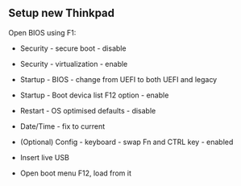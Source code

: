 ## Setup new Thinkpad

Open BIOS using F1:
* Security - secure boot - disable
* Security - virtualization - enable
* Startup - BIOS - change from UEFI to both UEFI and legacy
* Startup - Boot devica list F12 option - enable
* Restart - OS optimised defaults - disable
* Date/Time - fix to current
* (Optional) Config - keyboard - swap Fn and CTRL key - enabled

* Insert live USB
* Open boot menu F12, load from it
